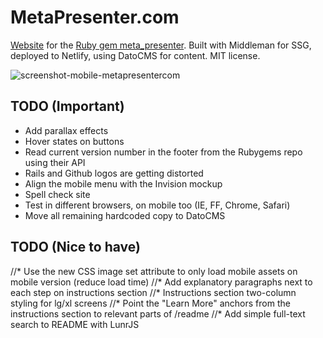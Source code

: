 # MetaPresenter.com

[Website](https://metapresenter.com) for the [Ruby gem meta_presenter](https://github.com/szTheory/meta_presenter). Built with Middleman for SSG, deployed to Netlify, using DatoCMS for content. MIT license.

![screenshot-mobile-metapresentercom](https://user-images.githubusercontent.com/28652/50569999-16a08080-0d46-11e9-9e6a-7c89003b6e33.jpeg)

## TODO (Important)
* Add parallax effects
* Hover states on buttons
* Read current version number in the footer from the Rubygems repo using their API
* Rails and Github logos are getting distorted
* Align the mobile menu with the Invision mockup
* Spell check site
* Test in different browsers, on mobile too (IE, FF, Chrome, Safari)
* Move all remaining hardcoded copy to DatoCMS

## TODO (Nice to have)
//* Use the new CSS image set attribute to only load mobile assets on mobile version (reduce load time)
//* Add explanatory paragraphs next to each step on instructions section
//* Instructions section two-column styling for lg/xl screens
//* Point the "Learn More" anchors from the instructions section to relevant parts of /readme
//* Add simple full-text search to README with LunrJS